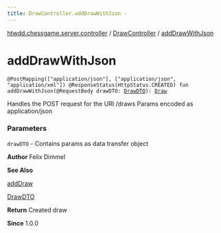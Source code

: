 ```yaml
---
title: DrawController.addDrawWithJson - 
---
```


[htwdd.chessgame.server.controller](../index.html) / [DrawController](index.html) / [addDrawWithJson](./add-draw-with-json.html)

# addDrawWithJson

`@PostMapping(["application/json"], ["application/json", "application/xml"]) @ResponseStatus(HttpStatus.CREATED) fun addDrawWithJson(@RequestBody drawDTO: `[`DrawDTO`](../../htwdd.chessgame.server.dto/-draw-d-t-o/index.html)`): `[`Draw`](../../htwdd.chessgame.server.model/-draw/index.html)

Handles the POST request for the URI /draws
Params encoded as application/json

### Parameters

`drawDTO` - Contains params as data transfer object

**Author**
Felix Dimmel

**See Also**

[addDraw](add-draw.html)

[DrawDTO](../../htwdd.chessgame.server.dto/-draw-d-t-o/index.html)

**Return**
Created draw

**Since**
1.0.0

